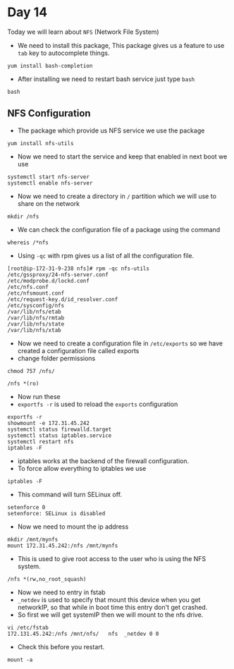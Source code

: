 # Day 14
Today we will learn about ```NFS``` (Network File System)

*   We need to install this package, This package gives us a feature to use ```tab``` key to autocomplete things.
```
yum install bash-completion
```
*   After installing we need to restart bash service just type ```bash```
```
bash
```
## NFS Configuration
*   The package which provide us NFS service we use the package
```
yum install nfs-utils
```
*   Now we need to start the service and keep that enabled in next boot we use
```
systemctl start nfs-server
systemctl enable nfs-server
```
*   Now we need to create a directory in ```/``` partition which we will use to share on the network
```
mkdir /nfs
```
*   We can check the configuration file of a package using the command
```
whereis /*nfs
```
*   Using ```-qc``` with rpm gives us a list of all the configuration file.
```
[root@ip-172-31-9-238 nfs]# rpm -qc nfs-utils
/etc/gssproxy/24-nfs-server.conf
/etc/modprobe.d/lockd.conf
/etc/nfs.conf
/etc/nfsmount.conf
/etc/request-key.d/id_resolver.conf
/etc/sysconfig/nfs
/var/lib/nfs/etab
/var/lib/nfs/rmtab
/var/lib/nfs/state
/var/lib/nfs/xtab
```
*   Now we need to create a configuration file in ```/etc/exports``` so we have created a configuration file called exports
*   change folder permissions
```
chmod 757 /nfs/
```
```
/nfs *(ro)
```
*   Now run these
*   ```exportfs -r``` is used to reload the ```exports``` configuration
```
exportfs -r
showmount -e 172.31.45.242
systemctl status firewalld.target
systemctl status iptables.service
systemctl restart nfs
iptables -F
```
*   iptables works at the backend of the firewall configuration.
*   To force allow everything to iptables we use
```
iptables -F
```
*   This command will turn SELinux off.
```
setenforce 0
setenforce: SELinux is disabled
```
*   Now we need to mount the ip address
```
mkdir /mnt/mynfs
mount 172.31.45.242:/nfs /mnt/mynfs
```
*   This is used to give root access to the user who is using the NFS system.
```
/nfs *(rw,no_root_squash)
```
*   Now we need to entry in fstab
*   ```_netdev``` is used to specify that mount this device when you get networkIP, so that while in boot time this entry don't get crashed.
*   So first we will get systemIP then we will mount to the nfs drive.
```
vi /etc/fstab
172.131.45.242:/nfs /mnt/nfs/   nfs  _netdev 0 0
```
*   Check this before you restart.
```
mount -a
```
